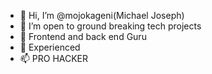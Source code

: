 - 👋 Hi, I’m @mojokageni(Michael Joseph)
- 👀 I’m open to ground breaking tech projects 
- 🌱 Frontend and back end Guru
- 💞️ Experienced
- 📫 PRO HACKER 

<!---
mojokageni/mojokageni is a ✨ special ✨ repository because its `README.md` (this file) appears on your GitHub profile.
You can click the Preview link to take a look at your changes.
--->
